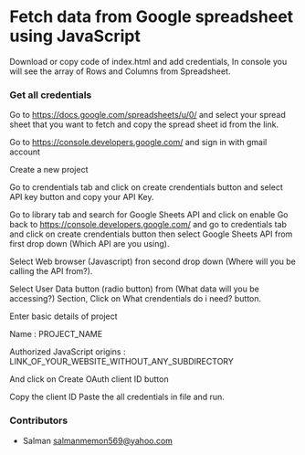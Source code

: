 # Fetch data from Google spreadsheet using JavaScript 

Download or copy code of index.html and add credentials, In console you will see the array of Rows and Columns from Spreadsheet.

### Get all credentials
Go to https://docs.google.com/spreadsheets/u/0/ and select your spread sheet that you want to fetch and copy the spread sheet id from the link.

Go to https://console.developers.google.com/ and sign in with gmail account

Create a new project

Go to crendentials tab and click on create crendentials button and select API key button and copy your API Key.

Go to library tab and search for Google Sheets API and click on enable
Go back to https://console.developers.google.com/ and go to credentials tab and click on create crendentials button then select Google
Sheets API from first drop down (Which API are you using).

Select Web browser (Javascript) fron second drop down (Where will you be calling the API from?).

Select User Data button (radio button) from (What data will you be accessing?) Section, Click on What crendentials do i need? button.

Enter basic details of project 

Name : PROJECT_NAME

Authorized JavaScript origins : LINK_OF_YOUR_WEBSITE_WITHOUT_ANY_SUBDIRECTORY

And click on Create OAuth client ID button

Copy the client ID 
Paste the all credentials in file and run.


### Contributors
  - Salman <salmanmemon569@yahoo.com>
